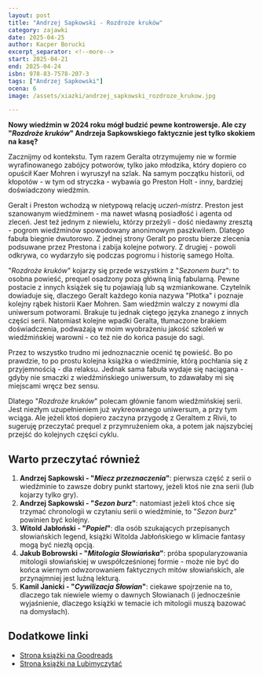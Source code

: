 ```yaml
---
layout: post
title: "Andrzej Sapkowski - Rozdroże kruków"
category: zajawki
date: 2025-04-25
author: Kacper Borucki
excerpt_separator: <!--more-->
start: 2025-04-21
end: 2025-04-24
isbn: 978-83-7578-207-3
tags: ["Andrzej Sapkowski"]
ocena: 6
image: /assets/xiazki/andrzej_sapkowski_rozdroze_krukow.jpg

---
```


**Nowy wiedźmin w 2024 roku mógł budzić pewne kontrowersje. Ale czy "*Rozdroże kruków*" Andrzeja Sapkowskiego faktycznie jest tylko skokiem na kasę?**

<!--more-->

Zacznijmy od kontekstu. Tym razem Geralta otrzymujemy nie w formie wyrafinowanego zabójcy potworów, tylko jako młodzika, który dopiero co opuścił Kaer Mohren i wyruszył na szlak. Na samym początku historii, od kłopotów - w tym od stryczka - wybawia go Preston Holt - inny, bardziej doświadczony wiedźmin.

Geralt i Preston wchodzą w nietypową relację *uczeń-mistrz*. Preston jest szanowanym wiedźminem - ma nawet własną posiadłość i agenta od zleceń. Jest też jednym z niewielu, którzy przeżyli - dość niedawny zresztą - pogrom wiedźminów spowodowany anonimowym paszkwilem. Dlatego fabuła biegnie dwutorowo. Z jednej strony Geralt po prostu bierze zlecenia podsuwane przez Prestona i zabija kolejne potwory. Z drugiej - powoli odkrywa, co wydarzyło się podczas pogromu i historię samego Holta.

"*Rozdroże kruków*" kojarzy się przede wszystkim z "*Sezonem burz*": to osobna powieść, prequel osadzony poza główną linią fabularną. Pewne postacie z innych książek się tu pojawiają lub są wzmiankowane. Czytelnik dowiaduje się, dlaczego Geralt każdego konia nazywa "Płotka" i poznaje kolejny rąbek historii Kaer Mohren. Sam wiedźmin walczy z nowymi dla uniwersum potworami. Brakuje tu jednak ciętego języka znanego z innych części serii. Natomiast kolejne wpadki Geralta, tłumaczone brakiem doświadczenia, podważają w moim wyobrażeniu jakość szkoleń w wiedźmińskiej warowni - co też nie do końca pasuje do sagi.

Przez to wszystko trudno mi jednoznacznie ocenić tę powieść. Bo po prawdzie, to po prostu kolejna książka o wiedźminie, którą pochłania się z przyjemnością - dla relaksu. Jednak sama fabuła wydaje się naciągana - gdyby nie smaczki z wiedźmińskiego uniwersum, to zdawałaby mi się miejscami wręcz bez sensu.

Dlatego "*Rozdroże kruków*" polecam głównie fanom wiedźmińskiej serii. Jest niezłym uzupełnieniem już wykreowanego uniwersum, a przy tym wciąga. Ale jeżeli ktoś dopiero zaczyna przygodę z Geraltem z Rivii, to sugeruję przeczytać prequel z przymrużeniem oka, a potem jak najszybciej przejść do kolejnych części cyklu.

## Warto przeczytać również

1. **Andrzej Sapkowski - "*Miecz przeznaczenia*"**: pierwsza część z serii o wiedźminie to zawsze dobry punkt startowy, jeżeli ktoś nie zna serii (lub kojarzy tylko gry).
2. **Andrzej Sapkowski - "*Sezon burz*"**: natomiast jeżeli ktoś chce się trzymać chronologii w czytaniu serii o wiedźminie, to "*Sezon burz*" powinien być kolejny.
3. **Witold Jabłoński - "*Popiel*"**: dla osób szukających przepisanych słowiańskich legend, książki Witolda Jabłońskiego w klimacie fantasy mogą być niezłą opcją.
4. **Jakub Bobrowski - "*Mitologia Słowiańska*"**: próba spopularyzowania mitologii słowiańskiej w uwspółcześnionej formie - może nie być do końca wiernym odwzorowaniem faktycznych mitów słowiańskich, ale przynajmniej jest luźną lekturą.
5. **Kamil Janicki - "*Cywilizacja Słowian*"**: ciekawe spojrzenie na to, dlaczego tak niewiele wiemy o dawnych Słowianach (i jednocześnie wyjaśnienie, dlaczego książki w temacie ich mitologii muszą bazować na domysłach).

## Dodatkowe linki

- [Strona książki na Goodreads](https://www.goodreads.com/book/show/221786526-rozdro-e-kruk-w)
- [Strona książki na Lubimyczytać](https://lubimyczytac.pl/ksiazka/5168033/rozdroze-krukow)

